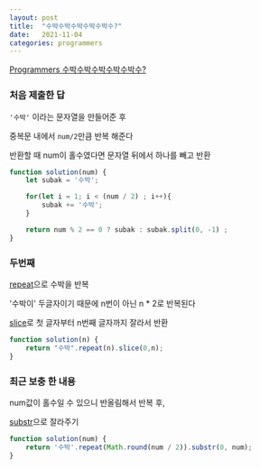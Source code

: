 ```yaml
---
layout: post
title:  "수박수박수박수박수박수?"
date:   2021-11-04
categories: programmers
---
```

[Programmers 수박수박수박수박수박수?](https://programmers.co.kr/learn/courses/30/lessons/12922?language=javascript)

### 처음 제출한 답

`'수박'` 이라는 문자열을 만들어준 후

중복문 내에서 `num/2`만큼 반복 해준다

반환할 때 num이 홀수였다면 문자열 뒤에서 하나를 빼고 반환
```js
function solution(num) {
    let subak = '수박';

    for(let i = 1; i < (num / 2) ; i++){
        subak += '수박';
    }

    return num % 2 == 0 ? subak : subak.split(0, -1) ;
}
```

### 두번째

[repeat](https://developer.mozilla.org/ko/docs/Web/JavaScript/Reference/Global_Objects/String/repeat)으로 수박을 반복

'수박이' 두글자이기 때문에 n번이 아닌 n * 2로 반복된다

[slice](https://developer.mozilla.org/ko/docs/Web/JavaScript/Reference/Global_Objects/Array/slice)로 첫 글자부터 n번째 글자까지 잘라서 반환
```js
function solution(n) {
    return "수박".repeat(n).slice(0,n);
}
```

### 최근 보충 한 내용

num값이 홀수일 수 있으니 반올림해서 반복 후,

[substr](https://developer.mozilla.org/ko/docs/Web/JavaScript/Reference/Global_Objects/String/substr)으로 잘라주기

```js
function solution(num) {
    return '수박'.repeat(Math.round(num / 2)).substr(0, num);
}
```